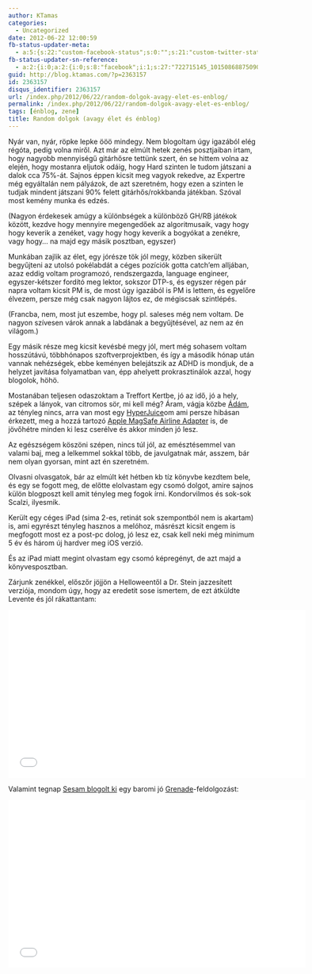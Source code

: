 ```yaml
---
author: KTamas
categories:
  - Uncategorized
date: 2012-06-22 12:00:59
fb-status-updater-meta:
  - a:5:{s:22:"custom-facebook-status";s:0:"";s:21:"custom-twitter-status";s:0:"";s:7:"fb-push";s:1:"1";s:7:"tw-push";s:1:"1";s:4:"push";s:1:"1";}
fb-status-updater-sn-reference:
  - a:2:{i:0;a:2:{i:0;s:8:"facebook";i:1;s:27:"722715145_10150868875090146";}i:1;a:2:{i:0;s:7:"twitter";i:1;s:19:"2.1610852626165E+17";}}
guid: http://blog.ktamas.com/?p=2363157
id: 2363157
disqus_identifier: 2363157
url: /index.php/2012/06/22/random-dolgok-avagy-elet-es-enblog/
permalink: /index.php/2012/06/22/random-dolgok-avagy-elet-es-enblog/
tags: [énblog, zene]
title: Random dolgok (avagy élet és énblog)
---
```


Nyár van, nyár, röpke lepke ööö mindegy. Nem blogoltam úgy igazából elég régóta, pedig volna miről. Azt már az elmúlt hetek zenés posztjaiban írtam, hogy nagyobb mennyiségű gitárhősre tettünk szert, én se hittem volna az elején, hogy mostanra eljutok odáig, hogy Hard szinten le tudom játszani a dalok cca 75%-át. Sajnos éppen kicsit meg vagyok rekedve, az Expertre még egyáltalán nem pályázok, de azt szeretném, hogy ezen a szinten le tudjak mindent játszani 90% felett gitárhős/rokkbanda játékban. Szóval most kemény munka és edzés.

(Nagyon érdekesek amúgy a különbségek a különböző GH/RB játékok között, kezdve hogy mennyire megengedőek az algoritmusaik, vagy hogy hogy keverik a zenéket, vagy hogy hogy keverik a bogyókat a zenékre, vagy hogy&#8230; na majd egy másik posztban, egyszer)

Munkában zajlik az élet, egy jórésze tök jól megy, közben sikerült begyűjteni az utolsó pokélabdát a céges pozíciók gotta catch&#8217;em alljában, azaz eddig voltam programozó, rendszergazda, language engineer, egyszer-kétszer fordító meg lektor, sokszor DTP-s, és egyszer régen pár napra voltam kicsit PM is, de most úgy igazából is PM is lettem, és egyelőre élvezem, persze még csak nagyon lájtos ez, de mégiscsak szintlépés.

(Francba, nem, most jut eszembe, hogy pl. saleses még nem voltam. De nagyon szívesen várok annak a labdának a begyűjtésével, az nem az én világom.)

Egy másik része meg kicsit kevésbé megy jól, mert még sohasem voltam hosszútávú, többhónapos szoftverprojektben, és így a második hónap után vannak nehézségek, ebbe keményen belejátszik az ADHD is mondjuk, de a helyzet javítása folyamatban van, épp ahelyett prokrasztinálok azzal, hogy blogolok, höhö.

Mostanában teljesen odaszoktam a Treffort Kertbe, jó az idő, jó a hely, szépek a lányok, van citromos sör, mi kell még? Áram, vágja közbe [Ádám](http://worldshots.hu/), az tényleg nincs, arra van most egy [HyperJuice](http://www.hypershop.com/)om ami persze hibásan érkezett, meg a hozzá tartozó [Apple MagSafe Airline Adapter](http://store.apple.com/us/product/MB441Z/A) is, de jövőhétre minden ki lesz cserélve és akkor minden jó lesz.

Az egészségem köszöni szépen, nincs túl jól, az emésztésemmel van valami baj, meg a lelkemmel sokkal több, de javulgatnak már, asszem, bár nem olyan gyorsan, mint azt én szeretném.

Olvasni olvasgatok, bár az elmúlt két hétben kb tíz könyvbe kezdtem bele, és egy se fogott meg, de előtte elolvastam egy csomó dolgot, amire sajnos külön blogposzt kell amit tényleg meg fogok írni. Kondorvilmos és sok-sok Scalzi, ilyesmik.

Került egy céges iPad (sima 2-es, retinát sok szempontból nem is akartam) is, ami egyrészt tényleg hasznos a melóhoz, másrészt kicsit engem is megfogott most ez a post-pc dolog, jó lesz ez, csak kell neki még minimum 5 év és három új hardver meg iOS verzió.

És az iPad miatt megint olvastam egy csomó képregényt, de azt majd a könyvesposztban.

<p>Zárjunk zenékkel, előszőr jöjjön a Helloweentől a Dr. Stein jazzesített verziója, mondom úgy, hogy az eredetit sose ismertem, de ezt átküldte Levente és jól rákattantam:</p>
<p><iframe width="601" height="338" src="//www.youtube.com/embed/5yUihyOKxww" frameborder="0" allowfullscreen=""></iframe></p>
<p>Valamint tegnap <a href="http://sesam.hu/2012/06/21/grenade/">Sesam blogolt ki</a> egy baromi jó <a href="http://www.youtube.com/watch?v=SR6iYWJxHqs">Grenade</a>-feldolgozást:</p>
<p><iframe width="601" height="338" src="//www.youtube.com/embed/wMhL_QIyD1k" frameborder="0" allowfullscreen=""></iframe></p>
